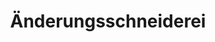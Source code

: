 ---
title: "Änderungsschneiderei"
url: /bergisch-gladbach/aenderungsschneiderei/
shop: Schneiderei
---